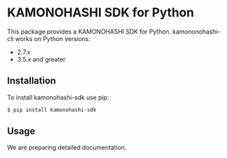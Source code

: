 # KAMONOHASHI SDK for Python

This package provides a KAMONOHASHI SDK for Python. kamononohashi-cli works on Python versions:
* 2.7.x
* 3.5.x and greater

## Installation

To install kamonohashi-sdk use pip:

```bash
$ pip install kamonohashi-sdk
```

## Usage

We are preparing detailed documentation.